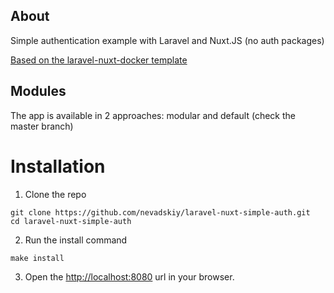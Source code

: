 ## About
Simple authentication example with Laravel and Nuxt.JS (no auth packages)

[Based on the laravel-nuxt-docker template](https://github.com/nevadskiy/laravel-nuxt-docker)

## Modules
The app is available in 2 approaches: modular and default (check the master branch)

# Installation
1. Clone the repo
```
git clone https://github.com/nevadskiy/laravel-nuxt-simple-auth.git
cd laravel-nuxt-simple-auth
```

2. Run the install command
```
make install
```

3. Open the [http://localhost:8080](http://localhost:8080) url in your browser.
